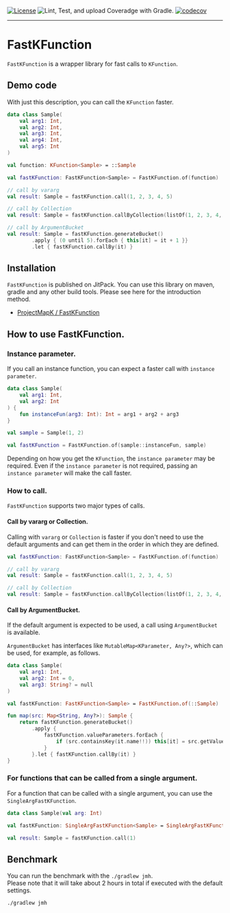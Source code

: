 [![License](https://img.shields.io/badge/License-Apache%202.0-blue.svg)](https://opensource.org/licenses/Apache-2.0)
![Lint, Test, and upload Coveradge with Gradle.](https://github.com/ProjectMapK/FastKFunction/workflows/Lint,%20Test,%20and%20upload%20Coveradge%20with%20Gradle./badge.svg)
[![codecov](https://codecov.io/gh/ProjectMapK/FastKFunction/branch/master/graph/badge.svg?token=LcZTfSL7c8)](https://codecov.io/gh/ProjectMapK/FastKFunction)

---

FastKFunction
===
`FastKFunction` is a wrapper library for fast calls to `KFunction`.

## Demo code
With just this description, you can call the `KFunction` faster.

```kotlin
data class Sample(
    val arg1: Int,
    val arg2: Int,
    val arg3: Int,
    val arg4: Int,
    val arg5: Int
)

val function: KFunction<Sample> = ::Sample

val fastKFunction: FastKFunction<Sample> = FastKFunction.of(function)

// call by vararg
val result: Sample = fastKFunction.call(1, 2, 3, 4, 5)

// call by Collection
val result: Sample = fastKFunction.callByCollection(listOf(1, 2, 3, 4, 5))

// call by ArgumentBucket
val result: Sample = fastKFunction.generateBucket()
        .apply { (0 until 5).forEach { this[it] = it + 1 }}
        .let { fastKFunction.callBy(it) }
```

## Installation
`FastKFunction` is published on JitPack.
You can use this library on maven, gradle and any other build tools.
Please see here for the introduction method.

- [ProjectMapK / FastKFunction](https://jitpack.io/#ProjectMapK/FastKFunction) 

## How to use FastKFunction.

### Instance parameter.
If you call an instance function, you can expect a faster call with `instance parameter`.

```kotlin
data class Sample(
    val arg1: Int,
    val arg2: Int
) {
    fun instanceFun(arg3: Int): Int = arg1 + arg2 + arg3
}

val sample = Sample(1, 2)

val fastKFunction = FastKFunction.of(sample::instanceFun, sample)
```

Depending on how you get the `KFunction`, the `instance parameter` may be required.
Even if the `instance parameter` is not required, passing an `instance parameter` will make the call faster.

### How to call.
`FastKFunction` supports two major types of calls.

#### Call by vararg or Collection.
Calling with `vararg` or `Collection` is faster if you don't need to use the default arguments and
 can get them in the order in which they are defined.

```kotlin
val fastKFunction: FastKFunction<Sample> = FastKFunction.of(function)

// call by vararg
val result: Sample = fastKFunction.call(1, 2, 3, 4, 5)

// call by Collection
val result: Sample = fastKFunction.callByCollection(listOf(1, 2, 3, 4, 5))
```

#### Call by ArgumentBucket.
If the default argument is expected to be used, a call using `ArgumentBucket` is available.

`ArgumentBucket` has interfaces like `MutableMap<KParameter, Any?>`, which can be used, for example, as follows.

```kotlin
data class Sample(
    val arg1: Int,
    val arg2: Int = 0,
    val arg3: String? = null
)

val fastKFunction: FastKFunction<Sample> = FastKFunction.of(::Sample)

fun map(src: Map<String, Any?>): Sample {
    return fastKFunction.generateBucket()
        .apply { 
            fastKFunction.valueParameters.forEach {
                if (src.containsKey(it.name!!)) this[it] = src.getValue(it.name!!)
            }
        }.let { fastKFunction.callBy(it) }
}
```

### For functions that can be called from a single argument.
For a function that can be called with a single argument, you can use the `SingleArgFastKFunction`.

```kotlin
data class Sample(val arg: Int)

val fastKFunction: SingleArgFastKFunction<Sample> = SingleArgFastKFunction.of(::Sample)

val result: Sample = fastKFunction.call(1)
```

## Benchmark
You can run the benchmark with the `./gradlew jmh`.  
Please note that it will take about 2 hours in total if executed with the default settings.

```bash
./gradlew jmh
```
